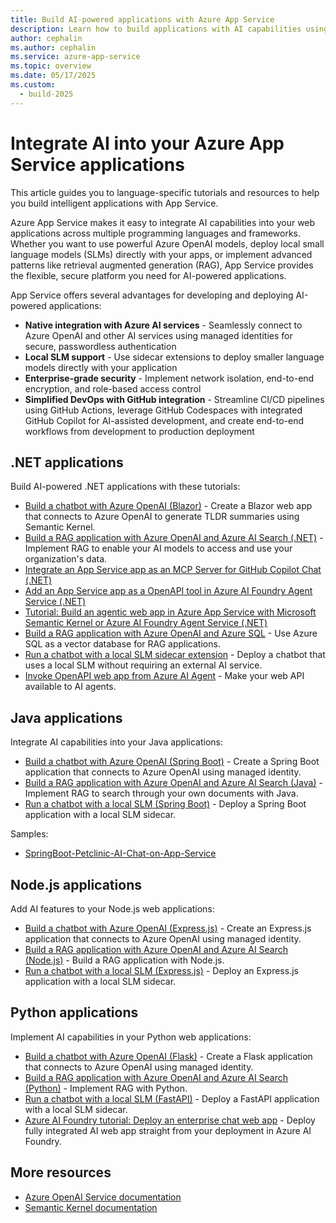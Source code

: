 ```yaml
---
title: Build AI-powered applications with Azure App Service
description: Learn how to build applications with AI capabilities using Azure OpenAI, local small language models (SLMs), and other AI features in different programming languages and frameworks.
author: cephalin
ms.author: cephalin
ms.service: azure-app-service
ms.topic: overview
ms.date: 05/17/2025
ms.custom:
  - build-2025
---
```


# Integrate AI into your Azure App Service applications

This article guides you to language-specific tutorials and resources to help you build intelligent applications with App Service.

Azure App Service makes it easy to integrate AI capabilities into your web applications across multiple programming languages and frameworks. Whether you want to use powerful Azure OpenAI models, deploy local small language models (SLMs) directly with your apps, or implement advanced patterns like retrieval augmented generation (RAG), App Service provides the flexible, secure platform you need for AI-powered applications.

App Service offers several advantages for developing and deploying AI-powered applications:

- **Native integration with Azure AI services** - Seamlessly connect to Azure OpenAI and other AI services using managed identities for secure, passwordless authentication
- **Local SLM support** - Use sidecar extensions to deploy smaller language models directly with your application
- **Enterprise-grade security** - Implement network isolation, end-to-end encryption, and role-based access control
- **Simplified DevOps with GitHub integration** - Streamline CI/CD pipelines using GitHub Actions, leverage GitHub Codespaces with integrated GitHub Copilot for AI-assisted development, and create end-to-end workflows from development to production deployment

## .NET applications

Build AI-powered .NET applications with these tutorials:

- [Build a chatbot with Azure OpenAI (Blazor)](tutorial-ai-openai-chatbot-dotnet.md) - Create a Blazor web app that connects to Azure OpenAI to generate TLDR summaries using Semantic Kernel.
- [Build a RAG application with Azure OpenAI and Azure AI Search (.NET)](tutorial-ai-openai-search-dotnet.md) - Implement RAG to enable your AI models to access and use your organization's data.
- [Integrate an App Service app as an MCP Server for GitHub Copilot Chat (.NET)](tutorial-ai-model-context-protocol-server-dotnet.md)
- [Add an App Service app as a OpenAPI tool in Azure AI Foundry Agent Service (.NET)](tutorial-ai-integrate-azure-ai-agent-openapi-dotnet.md)
- [Tutorial: Build an agentic web app in Azure App Service with Microsoft Semantic Kernel or Azure AI Foundry Agent Service (.NET)](tutorial-ai-agentic-web-app-semantic-kernel-foundry.md)
- [Build a RAG application with Azure OpenAI and Azure SQL](deploy-intelligent-apps-dotnet-to-azure-sql.md) - Use Azure SQL as a vector database for RAG applications.
- [Run a chatbot with a local SLM sidecar extension](tutorial-ai-slm-dotnet.md) - Deploy a chatbot that uses a local SLM without requiring an external AI service.
- [Invoke OpenAPI web app from Azure AI Agent](invoke-openapi-web-app-from-azure-ai-agent-service.md) - Make your web API available to AI agents.

## Java applications

Integrate AI capabilities into your Java applications:

- [Build a chatbot with Azure OpenAI (Spring Boot)](tutorial-ai-openai-chatbot-java.md) - Create a Spring Boot application that connects to Azure OpenAI using managed identity.
- [Build a RAG application with Azure OpenAI and Azure AI Search (Java)](tutorial-ai-openai-search-java.md) - Implement RAG to search through your own documents with Java.
- [Run a chatbot with a local SLM (Spring Boot)](tutorial-ai-slm-spring-boot.md) - Deploy a Spring Boot application with a local SLM sidecar.

Samples:

- [SpringBoot-Petclinic-AI-Chat-on-App-Service](https://github.com/Azure-Samples/SpringBoot-Petclinic-AI-Chat-on-App-Service)

## Node.js applications

Add AI features to your Node.js web applications:

- [Build a chatbot with Azure OpenAI (Express.js)](tutorial-ai-openai-chatbot-node.md) - Create an Express.js application that connects to Azure OpenAI using managed identity.
- [Build a RAG application with Azure OpenAI and Azure AI Search (Node.js)](tutorial-ai-openai-search-nodejs.md) - Build a RAG application with Node.js.
- [Run a chatbot with a local SLM (Express.js)](tutorial-ai-slm-expressjs.md) - Deploy an Express.js application with a local SLM sidecar.

## Python applications

Implement AI capabilities in your Python web applications:

- [Build a chatbot with Azure OpenAI (Flask)](tutorial-ai-openai-chatbot-python.md) - Create a Flask application that connects to Azure OpenAI using managed identity.
- [Build a RAG application with Azure OpenAI and Azure AI Search (Python)](tutorial-ai-openai-search-python.md) - Implement RAG with Python.
- [Run a chatbot with a local SLM (FastAPI)](tutorial-ai-slm-fastapi.md) - Deploy a FastAPI application with a local SLM sidecar.
- [Azure AI Foundry tutorial: Deploy an enterprise chat web app](/azure/ai-foundry/tutorials/deploy-chat-web-app?toc=/azure/app-service/toc.json&bc=/azure/bread/toc.json) - Deploy fully integrated AI web app straight from your deployment in Azure AI Foundry. 

## More resources

- [Azure OpenAI Service documentation](/azure/ai-services/openai/)
- [Semantic Kernel documentation](/semantic-kernel/)
